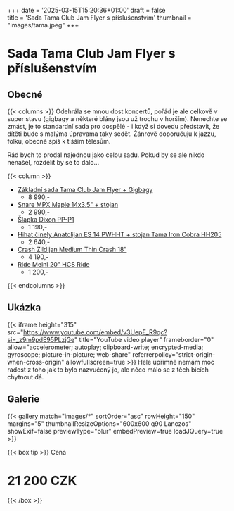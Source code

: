 +++
date = '2025-03-15T15:20:36+01:00'
draft = false   
title = 'Sada Tama Club Jam Flyer s příslušenstvím'
thumbnail = "images/tama.jpeg"
+++
# Sada Tama Club Jam Flyer s příslušenstvím
## Obecné
{{< columns >}}
Odehrála se mnou dost koncertů, pořád je ale celkově v super stavu (gigbagy a některé blány jsou už trochu v horším). Nenechte se zmást, je to standardní sada pro dospělé - i když si dovedu představit, že dítěti bude s malýma úpravama taky sedět. Žánrově doporučuju k jazzu, folku, obecně spíš k tišším tělesům.

Rád bych to prodal najednou jako celou sadu. Pokud by se ale nikdo nenašel, rozdělit by se to dalo...

{{< column >}}
- [Základní sada Tama Club Jam Flyer + Gigbagy](https://www.thomann.de/cz/tama_club_jam_flyer_bundle_cpm.htm)
   - 8 990,-
- [Snare MPX Maple 14x3.5" + stojan](https://www.drumcenter.cz/mapex-mpx-maple-poplar-14x3-5-/produkt-100384.html)
   - 2 990,-
- [Šlapka Dixon PP-P1](https://www.thomann.de/cz/dixon_pp_p1_p1_single_pedal.htm)
   - 1 190,-
- [Hihat činely Anatolijan ES 14 PWHHT + stojan Tama Iron Cobra HH205](https://www.thomann.de/cz/tama_iron_cobra_hh205_hi_hat_stand.htm)
   - 2 640,-
- [Crash Zildijan Medium Thin Crash 18"](https://kytary.cz/zildjian-18-a-medium-thin-crash/HN154673)
   - 4 190,-
- [Ride Meinl 20" HCS Ride](https://kytary.cz/meinl-20-hcs-ride/HN094429)
   - 1 200,-

{{< endcolumns >}}

## Ukázka
{{< iframe height="315" src="https://www.youtube.com/embed/v3UepE_R9qc?si=_z9m9pdE95PLzjGe" title="YouTube video player" frameborder="0" allow="accelerometer; autoplay; clipboard-write; encrypted-media; gyroscope; picture-in-picture; web-share" referrerpolicy="strict-origin-when-cross-origin" allowfullscreen=true >}}
Hele upřímně nemám moc radost z toho jak to bylo nazvučený jo, ale něco málo se z těch bicích chytnout dá. 

## Galerie
{{< gallery match="images/*" sortOrder="asc" rowHeight="150" margins="5" thumbnailResizeOptions="600x600 q90 Lanczos" showExif=false previewType="blur" embedPreview=true loadJQuery=true >}}

{{< box tip >}}
Cena

# 21 200 CZK
{{< /box >}}







